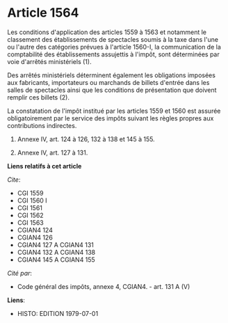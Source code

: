 # Article 1564

Les conditions d'application des articles 1559 à 1563 et notamment le classement des établissements de spectacles soumis à la
taxe dans l'une ou l'autre des catégories prévues à l'article 1560-I, la communication de la comptabilité des établissements
assujettis à l'impôt, sont déterminées par voie d'arrêtés ministériels (1).

Des arrêtés ministériels déterminent également les obligations imposées aux fabricants, importateurs ou marchands de billets
d'entrée dans les salles de spectacles ainsi que les conditions de présentation que doivent remplir ces billets (2).

La constatation de l'impôt institué par les articles 1559 et 1560 est assurée obligatoirement par le service des impôts
suivant les règles propres aux contributions indirectes.

1)  Annexe IV, art. 124 à 126, 132 à 138 et 145 à 155.

2)  Annexe IV, art. 127 à 131.

**Liens relatifs à cet article**

_Cite_:

  - CGI 1559
  - CGI 1560 I
  - CGI 1561
  - CGI 1562
  - CGI 1563
  - CGIAN4 124
  - CGIAN4 126
  - CGIAN4 127 A CGIAN4 131
  - CGIAN4 132 A CGIAN4 138
  - CGIAN4 145 A CGIAN4 155

_Cité par_:

  - Code général des impôts, annexe 4, CGIAN4. - art. 131 A (V)

**Liens**:

  - HISTO: EDITION 1979-07-01
